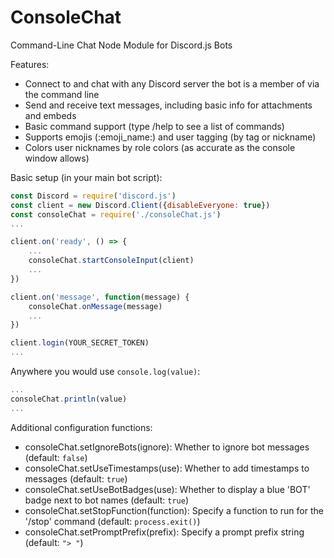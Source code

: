 # ConsoleChat
Command-Line Chat Node Module for Discord.js Bots

Features:
* Connect to and chat with any Discord server the bot is a member of via the command line
* Send and receive text messages, including basic info for attachments and embeds
* Basic command support (type /help to see a list of commands)
* Supports emojis (:emoji_name:) and user tagging (by tag or nickname)
* Colors user nicknames by role colors (as accurate as the console window allows)

Basic setup (in your main bot script):
```javascript
const Discord = require('discord.js')
const client = new Discord.Client({disableEveryone: true})
const consoleChat = require('./consoleChat.js')
...

client.on('ready', () => {
    ...
    consoleChat.startConsoleInput(client)
    ...
})

client.on('message', function(message) {
    consoleChat.onMessage(message)
    ...
})

client.login(YOUR_SECRET_TOKEN)
...
```

Anywhere you would use `console.log(value)`:
```javascript
...
consoleChat.println(value)
...
```

Additional configuration functions:
* consoleChat.setIgnoreBots(ignore): Whether to ignore bot messages (default: `false`)
* consoleChat.setUseTimestamps(use): Whether to add timestamps to messages (default: `true`)
* consoleChat.setUseBotBadges(use): Whether to display a blue 'BOT' badge next to bot names (default: `true`)
* consoleChat.setStopFunction(function): Specify a function to run for the '/stop' command (default: `process.exit()`)
* consoleChat.setPromptPrefix(prefix): Specify a prompt prefix string (default: `"> "`)
